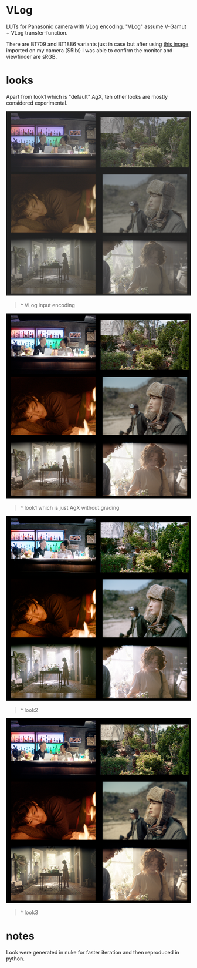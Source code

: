 # VLog

LUTs for Panasonic camera with VLog encoding.
"VLog" assume V-Gamut + VLog transfer-function.

There are BT709 and BT1886 variants just in case but after using [this
image](https://community.acescentral.com/t/srgb-piece-wise-eotf-vs-pure-gamma/4024/8?u=mrlixm)
imported on my camera (S5IIx) I was able to confirm the monitor and viewfinder are sRGB.

# looks

Apart from look1 which is "default" AgX, teh other looks are mostly considered
experimental.

![VLog-vlog.png](../doc/img/VLog-vlog.png)

> ^ VLog input encoding

![VLog-look1.png](../doc/img/VLog-look1.png)

> ^ look1 which is just AgX without grading

![VLog-look2.png](../doc/img/VLog-look2.png)

> ^ look2

![VLog-look3.png](../doc/img/VLog-look3.png)

> ^ look3

# notes

Look were generated in nuke for faster iteration and then reproduced in python.